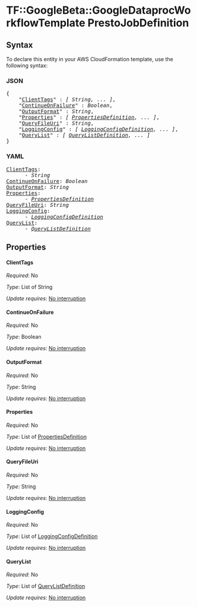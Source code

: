 # TF::GoogleBeta::GoogleDataprocWorkflowTemplate PrestoJobDefinition

## Syntax

To declare this entity in your AWS CloudFormation template, use the following syntax:

### JSON

<pre>
{
    "<a href="#clienttags" title="ClientTags">ClientTags</a>" : <i>[ String, ... ]</i>,
    "<a href="#continueonfailure" title="ContinueOnFailure">ContinueOnFailure</a>" : <i>Boolean</i>,
    "<a href="#outputformat" title="OutputFormat">OutputFormat</a>" : <i>String</i>,
    "<a href="#properties" title="Properties">Properties</a>" : <i>[ <a href="propertiesdefinition.md">PropertiesDefinition</a>, ... ]</i>,
    "<a href="#queryfileuri" title="QueryFileUri">QueryFileUri</a>" : <i>String</i>,
    "<a href="#loggingconfig" title="LoggingConfig">LoggingConfig</a>" : <i>[ <a href="loggingconfigdefinition.md">LoggingConfigDefinition</a>, ... ]</i>,
    "<a href="#querylist" title="QueryList">QueryList</a>" : <i>[ <a href="querylistdefinition.md">QueryListDefinition</a>, ... ]</i>
}
</pre>

### YAML

<pre>
<a href="#clienttags" title="ClientTags">ClientTags</a>: <i>
      - String</i>
<a href="#continueonfailure" title="ContinueOnFailure">ContinueOnFailure</a>: <i>Boolean</i>
<a href="#outputformat" title="OutputFormat">OutputFormat</a>: <i>String</i>
<a href="#properties" title="Properties">Properties</a>: <i>
      - <a href="propertiesdefinition.md">PropertiesDefinition</a></i>
<a href="#queryfileuri" title="QueryFileUri">QueryFileUri</a>: <i>String</i>
<a href="#loggingconfig" title="LoggingConfig">LoggingConfig</a>: <i>
      - <a href="loggingconfigdefinition.md">LoggingConfigDefinition</a></i>
<a href="#querylist" title="QueryList">QueryList</a>: <i>
      - <a href="querylistdefinition.md">QueryListDefinition</a></i>
</pre>

## Properties

#### ClientTags

_Required_: No

_Type_: List of String

_Update requires_: [No interruption](https://docs.aws.amazon.com/AWSCloudFormation/latest/UserGuide/using-cfn-updating-stacks-update-behaviors.html#update-no-interrupt)

#### ContinueOnFailure

_Required_: No

_Type_: Boolean

_Update requires_: [No interruption](https://docs.aws.amazon.com/AWSCloudFormation/latest/UserGuide/using-cfn-updating-stacks-update-behaviors.html#update-no-interrupt)

#### OutputFormat

_Required_: No

_Type_: String

_Update requires_: [No interruption](https://docs.aws.amazon.com/AWSCloudFormation/latest/UserGuide/using-cfn-updating-stacks-update-behaviors.html#update-no-interrupt)

#### Properties

_Required_: No

_Type_: List of <a href="propertiesdefinition.md">PropertiesDefinition</a>

_Update requires_: [No interruption](https://docs.aws.amazon.com/AWSCloudFormation/latest/UserGuide/using-cfn-updating-stacks-update-behaviors.html#update-no-interrupt)

#### QueryFileUri

_Required_: No

_Type_: String

_Update requires_: [No interruption](https://docs.aws.amazon.com/AWSCloudFormation/latest/UserGuide/using-cfn-updating-stacks-update-behaviors.html#update-no-interrupt)

#### LoggingConfig

_Required_: No

_Type_: List of <a href="loggingconfigdefinition.md">LoggingConfigDefinition</a>

_Update requires_: [No interruption](https://docs.aws.amazon.com/AWSCloudFormation/latest/UserGuide/using-cfn-updating-stacks-update-behaviors.html#update-no-interrupt)

#### QueryList

_Required_: No

_Type_: List of <a href="querylistdefinition.md">QueryListDefinition</a>

_Update requires_: [No interruption](https://docs.aws.amazon.com/AWSCloudFormation/latest/UserGuide/using-cfn-updating-stacks-update-behaviors.html#update-no-interrupt)

